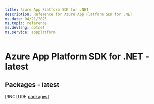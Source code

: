 ```yaml
---
title: Azure App Platform SDK for .NET
description: Reference for Azure App Platform SDK for .NET
ms.date: 04/21/2025
ms.topic: reference
ms.devlang: dotnet
ms.service: appplatform
---
```

# Azure App Platform SDK for .NET - latest
## Packages - latest
[!INCLUDE [packages](app-platform-index.md)]